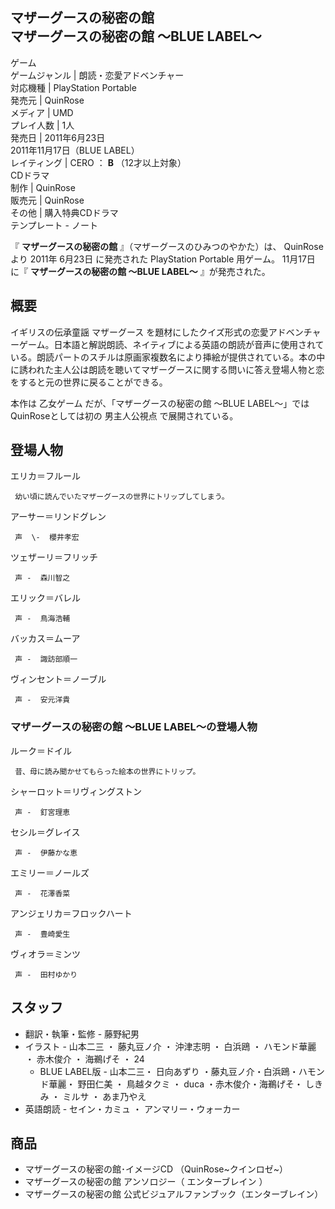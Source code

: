 マザーグースの秘密の館  
マザーグースの秘密の館 〜BLUE LABEL〜  
---  
ゲーム  
ゲームジャンル  |  朗読・恋愛アドベンチャー   
対応機種  |  PlayStation Portable   
発売元  |  QuinRose   
メディア  |  UMD   
プレイ人数  |  1人   
発売日  |  2011年6月23日   
2011年11月17日（BLUE LABEL）  
レイティング  |  CERO  ：  **B** （12才以上対象）   
CDドラマ  
制作  |  QuinRose   
販売元  |  QuinRose   
その他  |  購入特典CDドラマ   
テンプレート  \-  ノート  
  
『 **マザーグースの秘密の館** 』（マザーグースのひみつのやかた）は、  QuinRose  より  2011年  6月23日  に発売された
PlayStation Portable  用ゲーム。  11月17日  に『 **マザーグースの秘密の館 〜BLUE LABEL〜** 』が発売された。

##  概要  

イギリスの伝承童謡  マザーグース
を題材にしたクイズ形式の恋愛アドベンチャーゲーム。日本語と解説朗読、ネイティブによる英語の朗読が音声に使用されている。朗読パートのスチルは原画家複数名により挿絵が提供されている。本の中に誘われた主人公は朗読を聴いてマザーグースに関する問いに答え登場人物と恋をすると元の世界に戻ることができる。

本作は  乙女ゲーム  だが、「マザーグースの秘密の館 〜BLUE LABEL〜」ではQuinRoseとしては初の  男主人公視点  で展開されている。

##  登場人物  

エリカ＝フルール

     幼い頃に読んでいたマザーグースの世界にトリップしてしまう。 
アーサー＝リンドグレン

     声  \-  櫻井孝宏 
    
ツェザーリ＝フリッチ

     声 -  森川智之 
    
エリック＝バレル

     声 -  鳥海浩輔 
    
バッカス＝ムーア

     声 -  諏訪部順一 
    
ヴィンセント＝ノーブル

     声 -  安元洋貴 
    

###  マザーグースの秘密の館 〜BLUE LABEL〜の登場人物  

ルーク＝ドイル

     昔、母に読み聞かせてもらった絵本の世界にトリップ。 
シャーロット＝リヴィングストン

     声 -  釘宮理恵 
    
セシル＝グレイス

     声 -  伊藤かな恵 
    
エミリー＝ノールズ

     声 -  花澤香菜 
    
アンジェリカ＝フロックハート

     声 -  豊崎愛生 
    
ヴィオラ＝ミンツ

     声 -  田村ゆかり 
    

##  スタッフ  

  * 翻訳・執筆・監修 -  藤野紀男 
  * イラスト -  山本二三  ・  藤丸豆ノ介  ・  沖津志明  ・  白浜鴎  ・  ハモンド華麗  ・  赤木俊介  ・  海鵜げそ  ・  24 
    * BLUE LABEL版 - 山本二三・  日向あずり  ・藤丸豆ノ介・白浜鴎・ハモンド華麗・  野田仁美  ・  鳥越タクミ  ・  duca  ・赤木俊介・海鵜げそ・  しきみ  ・  ミルサ  ・  あま乃やえ 
  * 英語朗読 -  セイン・カミュ  ・  アンマリー・ウォーカー 

##  商品  

  * マザーグースの秘密の館･イメージCD （QuinRose~クインロゼ~） 
  * マザーグースの秘密の館 アンソロジー（  エンターブレイン  ） 
  * マザーグースの秘密の館 公式ビジュアルファンブック（エンターブレイン） 

